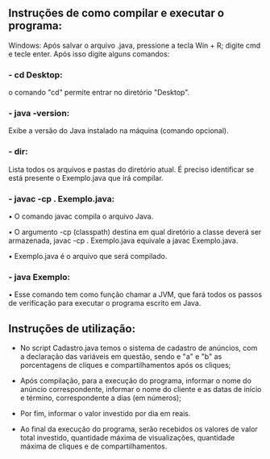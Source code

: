 ## Instruções de como compilar e executar o programa:

Windows: Após salvar o arquivo .java, pressione a tecla Win + R; digite cmd e tecle enter. Após isso digite alguns comandos:
### - cd Desktop:
o comando "cd" permite entrar no diretório "Desktop".


### - java -version:
Exibe a versão do Java instalado na máquina (comando opcional).


### - dir:
Lista todos os arquivos e pastas do diretório atual. É preciso identificar se está presente o Exemplo.java que irá compilar.


### - javac -cp . Exemplo.java:

•	O comando javac compila o arquivo Java.

•	O argumento -cp (classpath) destina em qual diretório a classe deverá ser armazenada, javac -cp . Exemplo.java equivale a javac Exemplo.java.

•	Exemplo.java é o arquivo que será compilado.

### - java Exemplo:

•	Esse comando tem como função chamar a JVM, que fará todos os passos de verificação para executar o programa escrito em Java.



## Instruções de utilização:

- No script Cadastro.java temos o sistema de cadastro de anúncios, com a declaração das variáveis em questão, sendo e "a" e "b" as porcentagens de cliques e compartilhamentos após os cliques;

- Após compilação, para a execução do programa, informar o nome do anúncio correspondente, informar o nome do cliente e as datas de início e término, correspondente a dias (em números);

- Por fim, informar o valor investido por dia em reais.

- Ao final da execução do programa, serão recebidos os valores de valor total investido, quantidade máxima de visualizações, quantidade máxima de cliques e de compartilhamentos.
